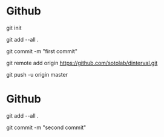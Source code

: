 # Github

git init

git add --all .

git commit -m "first commit"

git remote add origin https://github.com/sotolab/dinterval.git

git push -u origin master

# Github
git add --all .

git commit -m "second commit"

